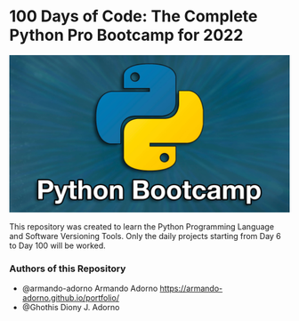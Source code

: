 # 100 Days of Code: The Complete Python Pro Bootcamp for 2022

<img src = "python_bootcamp.jpeg">

This repository was created to learn the Python Programming Language and Software Versioning Tools. Only the daily projects starting from Day 6 to Day 100 will be worked.

### Authors of  this Repository
- @armando-adorno Armando Adorno            https://armando-adorno.github.io/portfolio/
- @Ghothis    Diony J. Adorno